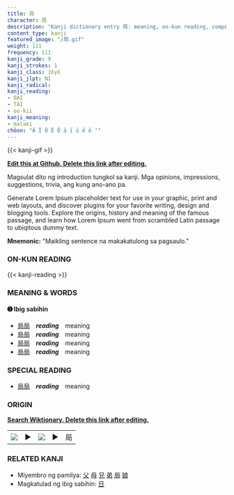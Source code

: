 ```yaml
---
title: 局
character: 局
description: "Kanji dictionary entry 局: meaning, on-kun reading, compounds, origin, related kanji"
content_type: kanji
featured_image: "/局.gif"
weight: 111
frequency: 111
kanji_grade: 9
kanji_strokes: 1
kanji_class: Jōyō
kanji_jlpt: N1
kanji_radical: 
kanji_reading: 
- DAI
- TAI
- oo-kii
kanji_meaning:
- malaki
chōon: "Ā Ī Ū Ē Ō ā ī ū ē ō ’"
---
```

[//]: # (Don't edit the line below. Kanji animated GIF code is automatically generated.)
{{< kanji-gif >}}

[//]: # (Edit below this line.)

**[Edit this at Github. Delete this link after editing.](https://github.com/tim0g/tim/tree/main/content/kanji/局/index.md)**

Magsulat dito ng introduction tungkol sa kanji. Mga opinions, impressions, suggestions, trivia, ang kung ano-ano pa.

Generate Lorem Ipsum placeholder text for use in your graphic, print and web layouts, and discover plugins for your favorite writing, design and blogging tools. Explore the origins, history and meaning of the famous passage, and learn how Lorem Ipsum went from scrambled Latin passage to ubiqitous dummy text.
 
**Mnemonic:** "Maikling sentence na makakatulong sa pagsaulo."

### ON-KUN READING

[//]: # (Don't edit the line below. ON-KUN READING code is automatically generated.)
{{< kanji-reading >}}

### MEANING & WORDS

#### ➊ **Ibig sabihin**
  - [局](../局)[局](../局)　***reading***　meaning
  - [局](../局)[局](../局)　***reading***　meaning
  - [局](../局)[局](../局)　***reading***　meaning
  - [局](../局)[局](../局)　***reading***　meaning

### SPECIAL READING
  - [局](../局)[局](../局)　***reading***　meaning

### ORIGIN

**[Search Wiktionary. Delete this link after editing.](https://wiktionary.org/wiki/局)**
<table class="kanji-table"><tr><td>
<img src="60px-局-bronze.svg.png">
</td><td>▶</td><td>
<img src="60px-局-oracle.svg.png">
</td><td>▶</td>
<td class="kanji-origin">局</td>
</tr></table>

### RELATED KANJI
- Miyembro ng pamilya: [父](../父) [母](../母) [兄](../兄) [弟](../弟) [局](../局) [娘](../娘)
- Magkatulad ng ibig sabihin: [日](../日)
